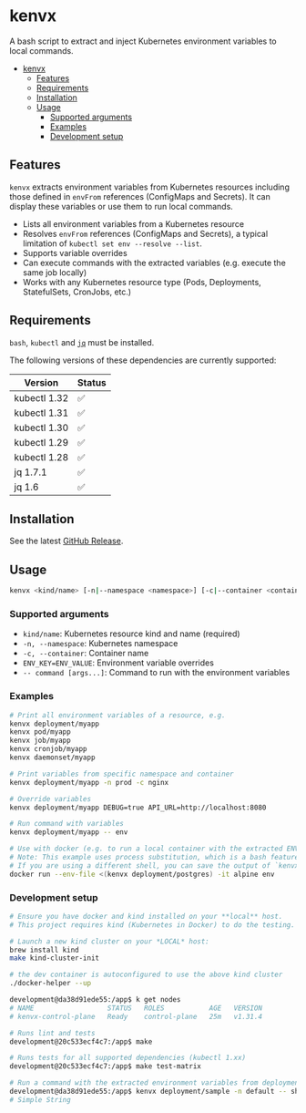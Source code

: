 # kenvx

A bash script to extract and inject Kubernetes environment variables to local commands.

- [kenvx](#kenvx)
  - [Features](#features)
  - [Requirements](#requirements)
  - [Installation](#installation)
  - [Usage](#usage)
    - [Supported arguments](#supported-arguments)
    - [Examples](#examples)
    - [Development setup](#development-setup)


## Features

`kenvx` extracts environment variables from Kubernetes resources including those defined in `envFrom` references (ConfigMaps and Secrets). It can display these variables or use them to run local commands.

- Lists all environment variables from a Kubernetes resource
- Resolves `envFrom` references (ConfigMaps and Secrets), a typical limitation of `kubectl set env --resolve --list`.
- Supports variable overrides
- Can execute commands with the extracted variables (e.g. execute the same job locally)
- Works with any Kubernetes resource type (Pods, Deployments, StatefulSets, CronJobs, etc.)

## Requirements

`bash`, `kubectl` and [`jq`](https://github.com/jqlang/jq) must be installed.

The following versions of these dependencies are currently supported:

| Version      | Status |
| ------------ | ------ |
| kubectl 1.32 | ✅      |
| kubectl 1.31 | ✅      |
| kubectl 1.30 | ✅      |
| kubectl 1.29 | ✅      |
| kubectl 1.28 | ✅      |
| jq 1.7.1     | ✅      |
| jq 1.6       | ✅      |

## Installation

See the latest [GitHub Release](https://github.com/majodev/kenvx/releases).

## Usage

```bash
kenvx <kind/name> [-n|--namespace <namespace>] [-c|--container <container>] [ENV_KEY=ENV_VALUE...] [-- command [args...]]
```

### Supported arguments

* `kind/name`: Kubernetes resource kind and name (required)
* `-n, --namespace`: Kubernetes namespace
* `-c, --container`: Container name
* `ENV_KEY=ENV_VALUE`: Environment variable overrides
* `-- command [args...]`: Command to run with the environment variables

### Examples

```bash
# Print all environment variables of a resource, e.g.
kenvx deployment/myapp
kenvx pod/myapp
kenvx job/myapp
kenvx cronjob/myapp
kenvx daemonset/myapp

# Print variables from specific namespace and container
kenvx deployment/myapp -n prod -c nginx

# Override variables
kenvx deployment/myapp DEBUG=true API_URL=http://localhost:8080

# Run command with variables
kenvx deployment/myapp -- env

# Use with docker (e.g. to run a local container with the extracted ENV variables)
# Note: This example uses process substitution, which is a bash feature.
# If you are using a different shell, you can save the output of `kenvx` to a file and use `--env-file` instead.
docker run --env-file <(kenvx deployment/postgres) -it alpine env
```

### Development setup

```bash
# Ensure you have docker and kind installed on your **local** host.
# This project requires kind (Kubernetes in Docker) to do the testing.

# Launch a new kind cluster on your *LOCAL* host:
brew install kind
make kind-cluster-init

# the dev container is autoconfigured to use the above kind cluster
./docker-helper --up

development@da38d91ede55:/app$ k get nodes
# NAME                  STATUS   ROLES           AGE   VERSION
# kenvx-control-plane   Ready    control-plane   25m   v1.31.4

# Runs lint and tests
development@20c533ecf4c7:/app$ make

# Runs tests for all supported dependencies (kubectl 1.xx)
development@20c533ecf4c7:/app$ make test-matrix

# Run a command with the extracted environment variables from deployment/sample (see test/manifests/sample.deployment.yml)
development@da38d91ede55:/app$ kenvx deployment/sample -n default -- sh -c 'echo "# $SAMPLE_SINGLE"'
# Simple String
```